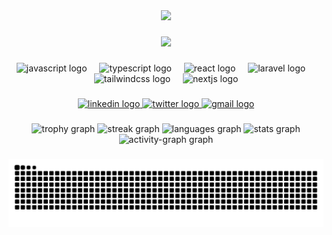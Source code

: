<div align="center">
  <img height="250" src="https://media.giphy.com/media/v1.Y2lkPTc5MGI3NjExbXd6MnZjMHN6MjY4OWxhOWQ2eTNldmM1cXh2MGdhNzZucGx1bTAyYiZlcD12MV9naWZzX3NlYXJjaCZjdD1n/XD9o33QG9BoMis7iM4/giphy.gif"  />
</div>

###

<div align="center">
  <img src="https://profile-counter.glitch.me/smith911-tech/count.svg?"  />
</div>

###

<div align="center">
  <img src="https://cdn.jsdelivr.net/gh/devicons/devicon/icons/javascript/javascript-original.svg" height="40" alt="javascript logo"  />
  <img width="12" />
  <img src="https://cdn.jsdelivr.net/gh/devicons/devicon/icons/typescript/typescript-original.svg" height="40" alt="typescript logo"  />
  <img width="12" />
  <img src="https://cdn.jsdelivr.net/gh/devicons/devicon/icons/react/react-original.svg" height="40" alt="react logo"  />
  <img width="12" />
  <img src="https://cdn.simpleicons.org/laravel/FF2D20" height="40" alt="laravel logo"  />
  <img width="12" />
  <img src="https://cdn.simpleicons.org/tailwindcss/06B6D4" height="40" alt="tailwindcss logo"  />
  <img width="12" />
  <img src="https://cdn.jsdelivr.net/gh/devicons/devicon/icons/nextjs/nextjs-original.svg" height="40" alt="nextjs logo"  />
</div>

###

<div align="center">
  <a href="https://www.linkedin.com/in/joseph-williams-1a7533243/" target="_blank">
    <img src="https://img.shields.io/static/v1?message=LinkedIn&logo=linkedin&label=&color=0077B5&logoColor=white&labelColor=&style=for-the-badge" height="27" alt="linkedin logo"  />
  </a>
  <a href="https://twitter.com/TheRealJoseph01" target="_blank">
    <img src="https://img.shields.io/static/v1?message=Twitter&logo=twitter&label=&color=1DA1F2&logoColor=white&labelColor=&style=for-the-badge" height="27" alt="twitter logo"  />
  </a>
  <a href="mailto:josephpay911@gmail.com" target="_blank">
    <img src="https://img.shields.io/static/v1?message=Gmail&logo=gmail&label=&color=D14836&logoColor=white&labelColor=&style=for-the-badge" height="27" alt="gmail logo"  />
  </a>
</div>

###

<div align="center">
   <img src="https://github-profile-trophy.vercel.app?username=smith911-tech&theme=dracula&column=5&row=1&margin-w=8&margin-h=8&no-bg=true&no-frame=true&order=4" height="150" alt="trophy graph"  />
  <img src="https://streak-stats.demolab.com?user=smith911-tech&locale=en&mode=daily&theme=dark&hide_border=true&border_radius=5&order=3" height="180" alt="streak graph"  />
  <img src="https://github-readme-stats.vercel.app/api/top-langs?username=smith911-tech&locale=en&hide_title=false&layout=compact&card_width=320&langs_count=5&theme=dark&hide_border=true&order=2" height="180" alt="languages graph"  />
  <img src="https://github-readme-stats.vercel.app/api?username=smith911-tech&hide_title=false&hide_rank=false&show_icons=true&include_all_commits=true&count_private=true&disable_animations=false&theme=dark&locale=en&hide_border=true&order=1" height="180" alt="stats graph"  />
  <img src="https://github-readme-activity-graph.vercel.app/graph?username=smith911-tech&radius=16&theme=react&area=true&order=5&hide_border=true" height="300" alt="activity-graph graph"  />
</div>


###

<img src="https://raw.githubusercontent.com/smith911-tech/smith911-tech/output/snake.svg" alt="Snake animation" />

###
